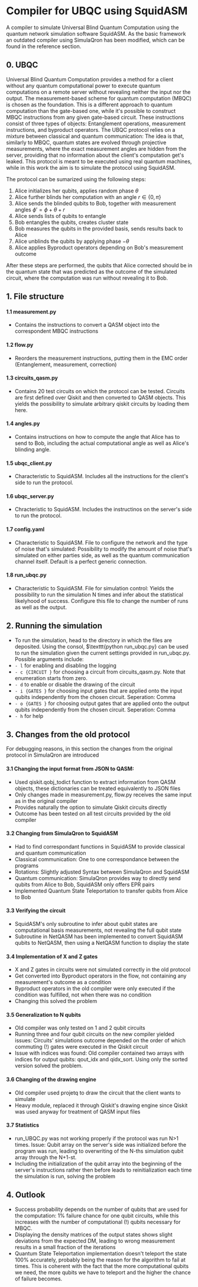 # Compiler for UBQC using SquidASM
A compiler to simulate Universal Blind Quantum Computation using the quantum network simulation software SquidASM. As the basic framework an outdated compiler using SimulaQron has been modified, which can be found in the reference section.

## 0. UBQC
Universal Blind Quantum Computation provides a method for a client without any quantum computational power to execute quantum computations on a remote server without revealing neither the input nor the output. The measurement-based scheme for quantum computation (MBQC) is chosen as the foundation. This is a different approach to quantum computation than the gate-based one, while it's possible to construct MBQC instructions from any given gate-based circuit. These instructions consist of three types of objects: Entanglement operations, measurement instructions, and byproduct operators.
The UBQC protocol relies on a mixture between classical and quantum communication: The idea is that, similarly to MBQC, quantum states are evolved through projective measurements, where the exact measurement angles are hidden from the server, providing that no information about the client's computation get's leaked. This protocol is meant to be executed using real quantum machines, while in this work the aim is to simulate the protocol using SquidASM.

The protocol can be sumarized using the following steps:

1. Alice initializes her qubits, applies random phase $\theta$
2. Alice further blinds her computation with an angle $r \in \{0, \pi \}$ 
3. Alice sends the blinded qubits to Bob, together with measurement angles $\phi ' = \phi + \theta + r$
4. Alice sends lists of qubits to entangle  
5. Bob entangles the qubits, creates cluster state 
6. Bob measures the qubits in the provided basis, sends results back to Alice 
7. Alice unblinds the qubits by applying phase $- \theta$ 
8. Alice applies Byproduct operators depending on Bob's measurement outcome 

After these steps are performed, the qubits that Alice corrected should be in the quantum state that was predicted as the outcome of the simulated circuit, where the computation was run without revealing it to Bob.

## 1. File structure

#### 1.1 measurement.py
- Contains the instructions to convert a QASM object into the correspondent MBQC instructions

#### 1.2 flow.py
- Reorders the measurement instructions, putting them in the EMC order (Entanglement, measurement, correction)

#### 1.3 circuits_qasm.py
- Contains 20 test circuits on which the protocol can be tested. Circuits are first defined over Qiskit and then converted to QASM objects. This yields the possibility to simulate arbitrary qiskit circuits by loading them here.

#### 1.4 angles.py
- Contains instructions on how to compute the angle that Alice has to send to Bob, including the actual computational angle as well as Alice's blinding angle.

#### 1.5 ubqc_client.py
- Characteristic to SquidASM. Includes all the instructions for the client's side to run the protocol.

#### 1.6 ubqc_server.py
- Chracteristic to SquidASM. Includes the instructinos on the server's side to run the protocol.

#### 1.7 config.yaml
- Characteristic to SquidASM. File to configure the network and the type of noise that's simulated: Possibility to modify the amount of noise that's simulated on either parties side, as well as the quantum communication channel itself. Default is a perfect generic connection.

#### 1.8 run_ubqc.py
- Characteristic to SquidASM. File for simulation control: Yields the possibility to run the simulation N times and infer about the statistical likelyhood of success. Configure this file to change the number of runs as well as the output.

## 2. Running the simulation
- To run the simulation, head to the directory in which the files are deposited. Using the consol, $\texttt{python run_ubqc.py} can be used to run the simulation given the current settings provided in run_ubqc.py. Possible arguments include:
- $\texttt{- l}$ for enabling and disabling the logging
- $\texttt{- c \{ CIRCUIT \} }$ for choosing a circuit from circuits_qasm.py. Note that enumeration starts from zero.
- $\texttt{- d}$ to enable or disable the drawing of the circuit
- $\texttt{- i \{ GATES \} }$ for choosing input gates that are applied onto the input qubits independently from the chosen circuit. Seperation: Comma
- $\texttt{- o \{ GATES \} }$ for choosing output gates that are applied onto the output qubits independently from the chosen circuit. Seperation: Comma
- $\texttt{- h}$ for help

## 3. Changes from the old protocol
For debugging reasons, in this section the changes from the original protocol in SimulaQron are introduced

#### 3.1 Changing the input format from JSON to QASM:
- Used qiskit.qobj_todict function to extract information from QASM objects, these dictionaries can be treated equivalently to JSON files
- Only changes made in measurement.py, flow.py receives the same input as in the original compiler
- Provides naturally the option to simulate Qiskit circuits directly
- Outcome has been tested on all test circuits provided by the old compiler

#### 3.2 Changing from SimulaQron to SquidASM
- Had to find correspondant functions in SquidASM to provide classical and quantum communication
- Classical communication: One to one correspondance between the programs
- Rotations: Slightly adjusted Syntax between SimulaQron and SquidASM
- Quantum communication: SimulaQron provides way to directly send qubits from Alice to Bob, SquidASM only offers EPR pairs 
- Implemented Quantum State Teleportation to transfer qubits from Alice to Bob

#### 3.3 Verifying the circuit
- SquidASM's only subroutine to infer about qubit states are computational basis measurements, not revealing the full qubit state
- Subroutine in NetQASM has been implemented to convert SquidASM qubits to NetQASM, then using a NetQASM function to display the state

#### 3.4 Implementation of X and Z gates
- X and Z gates in circuits were not simulated correctly in the old protocol
- Get converted into Byproduct operators in the flow, not containing any measurement's outcome as a condition
- Byproduct operators in the old compiler were only executed if the condition was fulfilled, not when there was no condition
- Changing this solved the problem

#### 3.5 Generalization to N qubits
- Old compiler was only tested on 1 and 2 qubit circuits
- Running three and four qubit circuits on the new compiler yielded issues: Circuits' simulations outcome depended on the order of which commuting (!) gates were executed in the Qiskit circuit
- Issue with indices was found: Old compiler contained two arrays with indices for output qubits: qout_idx and qidx_sort. Using only the sorted version solved the problem.

#### 3.6 Changing of the drawing engine
- Old compiler used projetq to draw the circuit that the client wants to simulate
- Heavy module, replaced it through Qiskit's drawing engine since Qiskit was used anyway for treatment of QASM input files

#### 3.7 Statistics
- run_UBQC.py was not working properly if the protocol was run N>1 times. Issue: Qubit array on the server's side was initialized before the program was run, leading to overwriting of the N-ths simulation qubit array through the N+1-st. 
- Including the initialization of the qubit array into the beginning of the server's instructions rather then before leads to reinitialization each time the simulation is run, solving the problem

## 4. Outlook 
- Success probability depends on the number of qubits that are used for the computation: 1% failure chance for one qubit circuits, while this increases with the number of computational (!) qubits necessary for MBQC.
- Displaying the density matrices of the output states shows slight deviations from the expected DM, leading to wrong measurement results in a small fraction of the iterations
- Quantum State Teleportation implementation doesn't teleport the state 100% accurately, probably being the reason for the algorithm to fail at times. This is coherent with the fact that the more computational qubits we need, the more qubits we have to teleport and the higher the chance of failure becomes.
